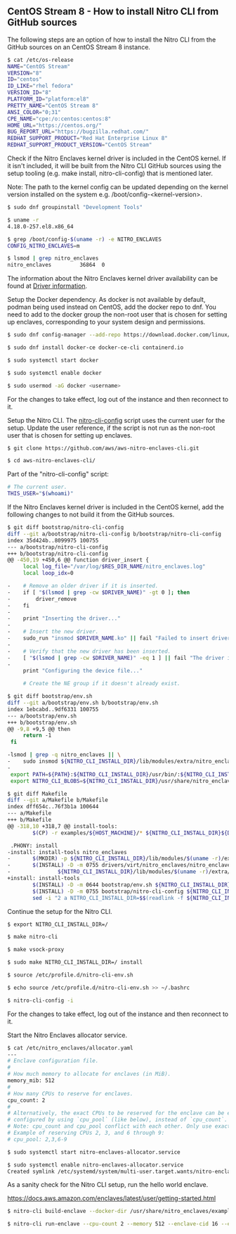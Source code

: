 ## CentOS Stream 8 - How to install Nitro CLI from GitHub sources

The following steps are an option of how to install the Nitro CLI from the
GitHub sources on an CentOS Stream 8 instance.

```sh
$ cat /etc/os-release
NAME="CentOS Stream"
VERSION="8"
ID="centos"
ID_LIKE="rhel fedora"
VERSION_ID="8"
PLATFORM_ID="platform:el8"
PRETTY_NAME="CentOS Stream 8"
ANSI_COLOR="0;31"
CPE_NAME="cpe:/o:centos:centos:8"
HOME_URL="https://centos.org/"
BUG_REPORT_URL="https://bugzilla.redhat.com/"
REDHAT_SUPPORT_PRODUCT="Red Hat Enterprise Linux 8"
REDHAT_SUPPORT_PRODUCT_VERSION="CentOS Stream"
```

Check if the Nitro Enclaves kernel driver is included in the CentOS kernel. If
it isn't included, it will be built from the Nitro CLI GitHub sources using the
setup tooling (e.g. make install, nitro-cli-config) that is mentioned later.

Note: The path to the kernel config can be updated depending on the kernel
version installed on the system e.g. /boot/config-\<kernel-version\>.

```sh
$ sudo dnf groupinstall "Development Tools"

$ uname -r
4.18.0-257.el8.x86_64

$ grep /boot/config-$(uname -r) -e NITRO_ENCLAVES
CONFIG_NITRO_ENCLAVES=m

$ lsmod | grep nitro_enclaves
nitro_enclaves         36864  0
```

The information about the Nitro Enclaves kernel driver availability can be found
at [Driver information](https://github.com/aws/aws-nitro-enclaves-cli#driver-information).

Setup the Docker dependency. As docker is not available by default, podman being
used instead on CentOS, add the docker repo to dnf. You need to add to the docker
group the non-root user that is chosen for setting up enclaves, corresponding
to your system design and permissions.

```sh
$ sudo dnf config-manager --add-repo https://download.docker.com/linux/centos/docker-ce.repo

$ sudo dnf install docker-ce docker-ce-cli containerd.io

$ sudo systemctl start docker

$ sudo systemctl enable docker

$ sudo usermod -aG docker <username>
```

For the changes to take effect, log out of the instance and then reconnect to it.

Setup the Nitro CLI. The [nitro-cli-config](../bootstrap/nitro-cli-config)
script uses the current user for the setup. Update the user reference, if the
script is not run as the non-root user that is chosen for setting up enclaves.

```sh
$ git clone https://github.com/aws/aws-nitro-enclaves-cli.git

$ cd aws-nitro-enclaves-cli/
```

Part of the "nitro-cli-config" script:

```sh
# The current user.
THIS_USER="$(whoami)"
```

If the Nitro Enclaves kernel driver is included in the CentOS kernel, add the
following changes to not build it from the GitHub sources.

```sh
$ git diff bootstrap/nitro-cli-config
diff --git a/bootstrap/nitro-cli-config b/bootstrap/nitro-cli-config
index 35d424b..8099975 100755
--- a/bootstrap/nitro-cli-config
+++ b/bootstrap/nitro-cli-config
@@ -450,19 +450,6 @@ function driver_insert {
     local log_file="/var/log/$RES_DIR_NAME/nitro_enclaves.log"
     local loop_idx=0

-    # Remove an older driver if it is inserted.
-    if [ "$(lsmod | grep -cw $DRIVER_NAME)" -gt 0 ]; then
-        driver_remove
-    fi
-
-    print "Inserting the driver..."
-
-    # Insert the new driver.
-    sudo_run "insmod $DRIVER_NAME.ko" || fail "Failed to insert driver."
-
-    # Verify that the new driver has been inserted.
-    [ "$(lsmod | grep -cw $DRIVER_NAME)" -eq 1 ] || fail "The driver is not visible."
-
     print "Configuring the device file..."

     # Create the NE group if it doesn't already exist.
```

```sh
$ git diff bootstrap/env.sh
diff --git a/bootstrap/env.sh b/bootstrap/env.sh
index 1ebcabd..9df6331 100755
--- a/bootstrap/env.sh
+++ b/bootstrap/env.sh
@@ -9,8 +9,5 @@ then
     return -1
 fi

-lsmod | grep -q nitro_enclaves || \
-    sudo insmod ${NITRO_CLI_INSTALL_DIR}/lib/modules/extra/nitro_enclaves/nitro_enclaves.ko
-
 export PATH=${PATH}:${NITRO_CLI_INSTALL_DIR}/usr/bin/:${NITRO_CLI_INSTALL_DIR}/etc/profile.d/
 export NITRO_CLI_BLOBS=${NITRO_CLI_INSTALL_DIR}/usr/share/nitro_enclaves/blobs
```

```sh
$ git diff Makefile
diff --git a/Makefile b/Makefile
index dff654c..76f3b1a 100644
--- a/Makefile
+++ b/Makefile
@@ -318,10 +318,7 @@ install-tools:
        $(CP) -r examples/${HOST_MACHINE}/* ${NITRO_CLI_INSTALL_DIR}${DATA_DIR}/nitro_enclaves/examples/

 .PHONY: install
-install: install-tools nitro_enclaves
-       $(MKDIR) -p ${NITRO_CLI_INSTALL_DIR}/lib/modules/$(uname -r)/extra/nitro_enclaves
-       $(INSTALL) -D -m 0755 drivers/virt/nitro_enclaves/nitro_enclaves.ko \
-               ${NITRO_CLI_INSTALL_DIR}/lib/modules/$(uname -r)/extra/nitro_enclaves/nitro_enclaves.ko
+install: install-tools
        $(INSTALL) -D -m 0644 bootstrap/env.sh ${NITRO_CLI_INSTALL_DIR}${ENV_SETUP_DIR}/nitro-cli-env.sh
        $(INSTALL) -D -m 0755 bootstrap/nitro-cli-config ${NITRO_CLI_INSTALL_DIR}${ENV_SETUP_DIR}/nitro-cli-config
        sed -i "2 a NITRO_CLI_INSTALL_DIR=$$(readlink -f ${NITRO_CLI_INSTALL_DIR})" \

```

Continue the setup for the Nitro CLI.

```sh
$ export NITRO_CLI_INSTALL_DIR=/

$ make nitro-cli

$ make vsock-proxy

$ sudo make NITRO_CLI_INSTALL_DIR=/ install

$ source /etc/profile.d/nitro-cli-env.sh

$ echo source /etc/profile.d/nitro-cli-env.sh >> ~/.bashrc

$ nitro-cli-config -i
```

For the changes to take effect, log out of the instance and then reconnect to it.

Start the Nitro Enclaves allocator service.

```sh
$ cat /etc/nitro_enclaves/allocator.yaml
---
# Enclave configuration file.
#
# How much memory to allocate for enclaves (in MiB).
memory_mib: 512
#
# How many CPUs to reserve for enclaves.
cpu_count: 2
#
# Alternatively, the exact CPUs to be reserved for the enclave can be explicitely
# configured by using `cpu_pool` (like below), instead of `cpu_count`.
# Note: cpu_count and cpu_pool conflict with each other. Only use exactly one of them.
# Example of reserving CPUs 2, 3, and 6 through 9:
# cpu_pool: 2,3,6-9

$ sudo systemctl start nitro-enclaves-allocator.service

$ sudo systemctl enable nitro-enclaves-allocator.service
Created symlink /etc/systemd/system/multi-user.target.wants/nitro-enclaves-allocator.service → /lib/systemd/system/nitro-enclaves-allocator.service.
```

As a sanity check for the Nitro CLI setup, run the hello world enclave.

https://docs.aws.amazon.com/enclaves/latest/user/getting-started.html

```sh
$ nitro-cli build-enclave --docker-dir /usr/share/nitro_enclaves/examples/hello --docker-uri hello:latest --output-file hello.eif

$ nitro-cli run-enclave --cpu-count 2 --memory 512 --enclave-cid 16 --eif-path hello.eif --debug-mode
```
